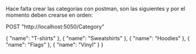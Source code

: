 Hace falta crear las categorias con postman, son las siguientes y por el momento deben crearse en orden:


POST "http://localhost:5050/Category"


{
            "name": "T-shirts"
        },
        {
            "name": "Sweatshirts"
        },
        {
            "name": "Hoodies"
        },
        {
            "name": "Flags"
        },
        {
            "name": "Vinyl"
        }
}
